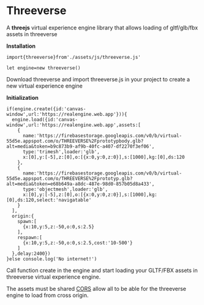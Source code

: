 # Threeverse
A **threejs** virtual experience engine library that allows loading of gltf/glb/fbx assets in threeverse

**Installation**
  
    import{threeverse}from'./assets/js/threeverse.js'
  
    let engine=new threeverse()

Download threeverse and import threeverse.js in your project to create a new virtual experience engine

**Initialization**

    if(engine.create({id:'canvas-window',url:'https://realengine.web.app'})){
      engine.load({id:'canvas-window',url:'https://realengine.web.app',assets:[
        {
          name:'https://firebasestorage.googleapis.com/v0/b/virtual-55d5e.appspot.com/o/THREEVERSE%2Fprototypbody.glb?alt=media&token=b9c873b9-af9b-40fc-a407-df2270f3ef06',
          type:'trimesh',loader:'glb',
          x:[0],y:[-5],z:[0],o:[{x:0,y:0,z:0}],s:[1000],kg:[0],ds:120
        },
        {
          name:'https://firebasestorage.googleapis.com/v0/b/virtual-55d5e.appspot.com/o/THREEVERSE%2Fprototyp.glb?alt=media&token=e68b649a-a8dc-487e-98d0-857b05d8a433',
          type:'objectmesh',loader:'glb',
          x:[0],y:[-5],z:[0],o:[{x:0,y:0,z:0}],s:[1000],kg:[0],ds:120,select:'navigatable'
        }
      ],
      origin:{
        spawn:[
          {x:10,y:5,z:-50,o:0,s:2.5}
        ],
        respawn:[
          {x:10,y:5,z:-50,o:0,s:2.5,cost:'10-500'}
        ]
      },delay:2400})
    }else console.log('No internet!')

Call function create in the engine and start loading your GLTF/FBX assets in threeverse virtual experience engine.

The assets must be shared [CORS](https://developer.mozilla.org/en-US/docs/Web/HTTP/CORS) allow all to be able for the threeverse engine to load from cross origin.


